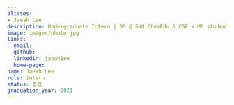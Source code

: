 ```yaml
---
aliases:
- Jaeah Lee
description: Undergraduate Intern | BS @ SNU ChemEdu & CSE → MS student @ SNU IPAI
image: images/photo.jpg
links:
  email: 
  github: 
  linkedin: jaeah1ee
  home-page: 
name: Jaeah Lee
role: intern
status: 졸업
graduation_year: 2021
---
```

